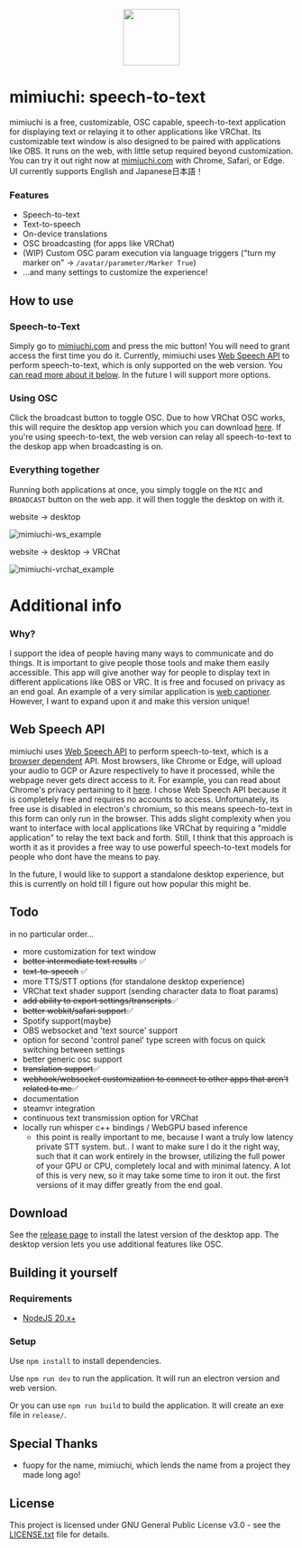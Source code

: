 <p align="center">
  <img src="https://mimiuchi.com/logo-256x256.png" width="100">
</p>

# mimiuchi: speech-to-text

mimiuchi is a free, customizable, OSC capable, speech-to-text application for displaying text or relaying it to other applications like VRChat. Its customizable text window is also designed to be paired with applications like OBS. It runs on the web, with little setup required beyond customization. You can try it out right now at [mimiuchi.com](https://mimiuchi.com/) with Chrome, Safari, or Edge. UI currently supports English and Japanese日本語！

### Features

- Speech-to-text
- Text-to-speech
- On-device translations
- OSC broadcasting (for apps like VRChat)
- (WIP) Custom OSC param execution via language triggers ("turn my marker on" -> `/avatar/parameter/Marker True`)
- ...and many settings to customize the experience!

## How to use

### Speech-to-Text

Simply go to [mimiuchi.com](https://mimiuchi.com/) and press the mic button! You will need to grant access the first time you do it. Currently, mimiuchi uses [Web Speech API](https://developer.mozilla.org/en-US/docs/Web/API/Web_Speech_API) to perform speech-to-text, which is only supported on the web version. You [can read more about it below](#web-speech-api). In the future I will support more options.

### Using OSC

Click the broadcast button to toggle OSC. Due to how VRChat OSC works, this will require the desktop app version which you can download [here](https://github.com/naeruru/mimiuchi/releases/). If you're using speech-to-text, the web version can relay all speech-to-text to the deskop app when broadcasting is on.

### Everything together

Running both applications at once, you simply toggle on the `MIC` and `BROADCAST` button on the web app. it will then toggle the desktop on with it.

website -> desktop

![mimiuchi-ws_example](https://github.com/naeruru/mimiuchi/assets/9059594/4a85352f-7183-448e-931e-0ab07054231e)

website -> desktop -> VRChat

![mimiuchi-vrchat_example](https://github.com/naeruru/mimiuchi/assets/9059594/666900a9-d176-4c39-a5dd-6a320a46cd8c)

# Additional info

### Why?

I support the idea of people having many ways to communicate and do things. It is important to give people those tools and make them easily accessible. This app will give another way for people to display text in different applications like OBS or VRC. It is free and focused on privacy as an end goal. An example of a very similar application is [web captioner](https://webcaptioner.com/). However, I want to expand upon it and make this version unique!

## Web Speech API

mimiuchi uses [Web Speech API](https://developer.mozilla.org/en-US/docs/Web/API/Web_Speech_API) to perform speech-to-text, which is a [browser dependent](https://developer.mozilla.org/en-US/docs/Web/API/Web_Speech_API#browser_compatibility) API. Most browsers, like Chrome or Edge, will upload your audio to GCP or Azure respectively to have it processed, while the webpage never gets direct access to it. For example, you can read about Chrome's privacy pertaining to it [here](https://www.google.com/chrome/privacy/whitepaper.html#speech). I chose Web Speech API because it is completely free and requires no accounts to access. Unfortunately, its free use is disabled in electron's chromium, so this means speech-to-text in this form can only run in the browser. This adds slight complexity when you want to interface with local applications like VRChat by requiring a "middle application" to relay the text back and forth. Still, I think that this approach is worth it as it provides a free way to use powerful speech-to-text models for people who dont have the means to pay.

In the future, I would like to support a standalone desktop experience, but this is currently on hold till I figure out how popular this might be.

## Todo

in no particular order...

- more customization for text window
- ~~better intermediate text results~~ ✅
- ~~text-to-speech~~ ✅
- more TTS/STT options (for standalone desktop experience)
- VRChat text shader support (sending character data to float params)
- ~~add ability to export settings/transcripts~~✅
- ~~better webkit/safari support~~✅
- Spotify support(maybe)
- OBS websocket and 'text source' support
- option for second 'control panel' type screen with focus on quick switching between settings
- better generic osc support
- ~~translation support~~✅
- ~~webhook/websocket customization to connect to other apps that aren't related to me~~✅
- documentation
- steamvr integration
- continuous text transmission option for VRChat
- locally run whisper c++ bindings / WebGPU based inference
  - this point is really important to me, because I want a truly low latency private STT system. but.. I want to make sure I do it the right way, such that it can work entirely in the browser, utilizing the full power of your GPU or CPU, completely local and with minimal latency. A lot of this is very new, so it may take some time to iron it out. the first versions of it may differ greatly from the end goal.

## Download

See the [release page](https://github.com/naeruru/mimiuchi/releases) to install the latest version of the desktop app. The desktop version lets you use additional features like OSC.

## Building it yourself

### Requirements

- [NodeJS 20.x+](https://nodejs.org/en/)

### Setup

Use `npm install` to install dependencies.

Use `npm run dev` to run the application. It will run an electron version and web version.

Or you can use `npm run build` to build the application. It will create an exe file in `release/`.

## Special Thanks

- fuopy for the name, mimiuchi, which lends the name from a project they made long ago!

## License

This project is licensed under GNU General Public License v3.0 - see the [LICENSE.txt](LICENSE.txt) file for details.
